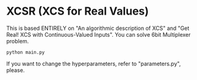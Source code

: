 # XCSR (XCS for Real Values)
This is based ENTIRELY on "An algorithmic description of XCS" and "Get Real! XCS with Continuous-Valued Inputs". You can solve 6bit Multiplexer problem.

```
python main.py
```
If you want to change the hyperparameters, refer to "parameters.py", please.